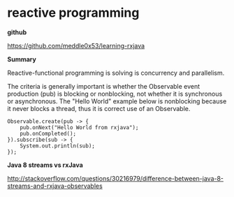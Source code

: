 # reactive programming

**github**

https://github.com/meddle0x53/learning-rxjava

**Summary**

Reactive-functional programming is solving is concurrency and parallelism.

The criteria is generally important is whether the Observable event production (pub) is blocking or nonblocking, 
not whether it is synchronous or asynchronous. 
The "Hello World" example below is nonblocking because it never blocks a thread, thus it is correct use of an Observable.

```
Observable.create(pub -> {
    pub.onNext("Hello World from rxjava");
    pub.onCompleted();
}).subscribe(sub -> {
    System.out.println(sub);
});
```

**Java 8 streams vs rxJava**

http://stackoverflow.com/questions/30216979/difference-between-java-8-streams-and-rxjava-observables
